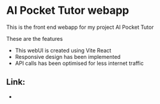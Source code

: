 # AI Pocket Tutor webapp
This is the front end webapp for my project AI Pocket Tutor

These are the features

- This webUI is created using Vite React
- Responsive design has been implemented
- API calls has been optimised for less internet traffic

## Link:
- 
